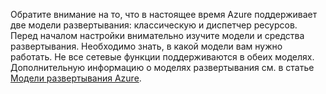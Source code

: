 Обратите внимание на то, что в настоящее время Azure поддерживает две модели развертывания: классическую и диспетчер ресурсов. Перед началом настройки внимательно изучите модели и средства развертывания. Необходимо знать, в какой модели вам нужно работать. Не все сетевые функции поддерживаются в обеих моделях. Дополнительную информацию о моделях развертывания см. в статье [Модели развертывания Azure](../azure-classic-rm.md).

<!---HONumber=AcomDC_1223_2015-->